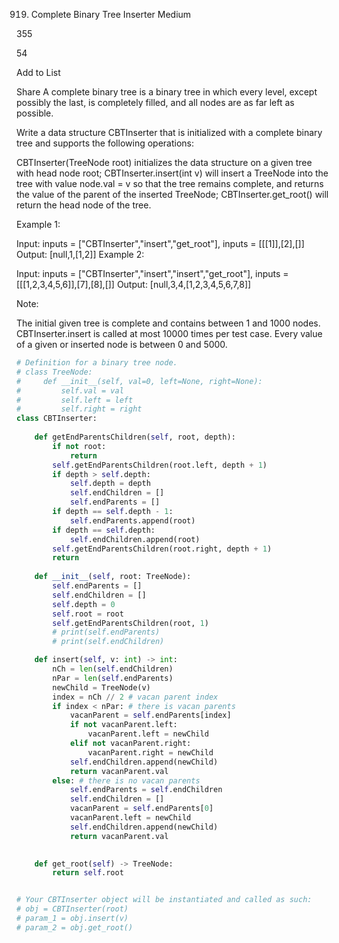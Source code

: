 919. Complete Binary Tree Inserter
Medium

355

54

Add to List

Share
A complete binary tree is a binary tree in which every level, except possibly the last, is completely filled, and all nodes are as far left as possible.

Write a data structure CBTInserter that is initialized with a complete binary tree and supports the following operations:

CBTInserter(TreeNode root) initializes the data structure on a given tree with head node root;
CBTInserter.insert(int v) will insert a TreeNode into the tree with value node.val = v so that the tree remains complete, and returns the value of the parent of the inserted TreeNode;
CBTInserter.get_root() will return the head node of the tree.
 

Example 1:

Input: inputs = ["CBTInserter","insert","get_root"], inputs = [[[1]],[2],[]]
Output: [null,1,[1,2]]
Example 2:

Input: inputs = ["CBTInserter","insert","insert","get_root"], inputs = [[[1,2,3,4,5,6]],[7],[8],[]]
Output: [null,3,4,[1,2,3,4,5,6,7,8]]
 

Note:

The initial given tree is complete and contains between 1 and 1000 nodes.
CBTInserter.insert is called at most 10000 times per test case.
Every value of a given or inserted node is between 0 and 5000.

```python
# Definition for a binary tree node.
# class TreeNode:
#     def __init__(self, val=0, left=None, right=None):
#         self.val = val
#         self.left = left
#         self.right = right
class CBTInserter:
    
    def getEndParentsChildren(self, root, depth):
        if not root:
            return
        self.getEndParentsChildren(root.left, depth + 1)
        if depth > self.depth:
            self.depth = depth
            self.endChildren = []
            self.endParents = []
        if depth == self.depth - 1:
            self.endParents.append(root)
        if depth == self.depth:
            self.endChildren.append(root)
        self.getEndParentsChildren(root.right, depth + 1)
        return
    
    def __init__(self, root: TreeNode):
        self.endParents = []
        self.endChildren = []
        self.depth = 0
        self.root = root
        self.getEndParentsChildren(root, 1)
        # print(self.endParents)
        # print(self.endChildren)

    def insert(self, v: int) -> int:
        nCh = len(self.endChildren)
        nPar = len(self.endParents)
        newChild = TreeNode(v)
        index = nCh // 2 # vacan parent index
        if index < nPar: # there is vacan parents
            vacanParent = self.endParents[index]
            if not vacanParent.left:
                vacanParent.left = newChild
            elif not vacanParent.right:
                vacanParent.right = newChild
            self.endChildren.append(newChild)
            return vacanParent.val
        else: # there is no vacan parents
            self.endParents = self.endChildren
            self.endChildren = []
            vacanParent = self.endParents[0]
            vacanParent.left = newChild
            self.endChildren.append(newChild)
            return vacanParent.val
        

    def get_root(self) -> TreeNode:
        return self.root


# Your CBTInserter object will be instantiated and called as such:
# obj = CBTInserter(root)
# param_1 = obj.insert(v)
# param_2 = obj.get_root()
```